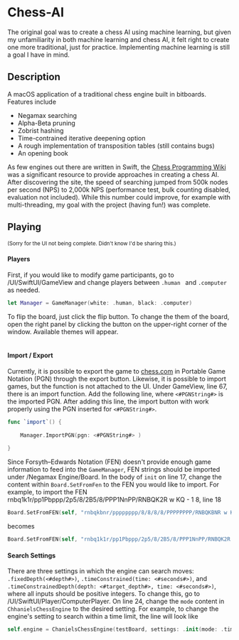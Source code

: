 # Chess-AI
The original goal was to create a chess AI using machine learning, but given my unfamiliarity in both machine learning and chess AI, it felt right to create one more traditional, just for practice. Implementing machine learning is still a goal I have in mind.
<!-- ![alt text](http://url/to/img.png) -->
## Description
A macOS application of a traditional chess engine built in bitboards. Features include
- Negamax searching
- Alpha-Beta pruning
- Zobrist hashing
- Time-contrained iterative deepening option
- A rough implementation of transposition tables (still contains bugs)
- An opening book

As few engines out there are written in Swift, the [Chess Programming Wiki](https://www.chessprogramming.org) was a significant resource to provide approaches in creating a chess AI. After discovering the site, the speed of searching jumped from 500k nodes per second (NPS) to 2,000k NPS (performance test, bulk counting disabled, evaluation not included). While this number could improve, for example with multi-threading, my goal with the project (having fun!) was complete. 

## Playing
<sub>(Sorry for the UI not being complete. Didn't know I'd be sharing this.)</sub> <br />
#### Players
First, if you would like to modify game participants, go to /UI/SwiftUI/GameView and change players between ```.human ``` and ```.computer ``` as needed.
``` swift 
let Manager = GameManager(white: .human, black: .computer)
```
To flip the board, just click the flip button. To change the them of the board, open the right panel by clicking the button on the upper-right corner of the window. Available themes will appear. <br /> <br />
#### Import / Export
Currently, it is possible to export the game to [chess.com](chess.com) in Portable Game Notation (PGN) through the export button. Likewise, it is possible to import games, but the function is not attached to the UI. Under GameView, line 67, there is an import function. Add the following line, where ```<#PGNString#>``` is the imported PGN. After adding this line, the import button with work properly using the PGN inserted for ```<#PGNString#>```.
``` swift
func `import`() {
       
    Manager.ImportPGN(pgn: <#PGNString#> )
        
}
```
Since Forsyth–Edwards Notation (FEN) doesn't provide enough game information to feed into the ```GameManager```, FEN strings should be imported under /Negamax Engine/Board. In the body of ```init``` on line 17, change the content within ```Board.SetFromFen``` to the FEN you would like to import. For example, to import the FEN rnbq1k1r/pp1Pbppp/2p5/8/2B5/8/PPP1NnPP/RNBQK2R w KQ - 1 8, line 18
``` swift
Board.SetFromFEN(self, "rnbqkbnr/pppppppp/8/8/8/8/PPPPPPPP/RNBQKBNR w KQkq - 0 0")
```
becomes 
``` swift
Board.SetFromFEN(self, "rnbq1k1r/pp1Pbppp/2p5/8/2B5/8/PPP1NnPP/RNBQK2R w KQ - 1 8")
```
#### Search Settings
There are three settings in which the engine can search moves: ```.fixedDepth(<#depth#>)```, ```.timeConstrained(time: <#seconds#>)```, and ```.timeConstrainedDepth(depth: <#target_depth#>, time: <#seconds#>)```, where all inputs should be positive integers. To change this, go to /UI/SwiftUI/Player/ComputerPlayer. On line 24, change the ```mode``` content in ```ChhanielsChessEngine``` to the desired setting. For example, to change the engine's setting to search within a time limit, the line will look like
``` swift 
self.engine = ChanielsChessEngine(testBoard, settings: .init(mode: .timeConstrained(time: 3), usesTranspositionTable: true, usesOpeningBook: false))
```
